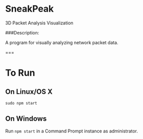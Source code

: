 SneakPeak
========
3D Packet Analysis Visualization

###Description: 

A program for visually analyzing network packet data.

===

# To Run
## On Linux/OS X
`sudo npm start`

## On Windows
Run `npm start` in a Command Prompt instance as administrator.
